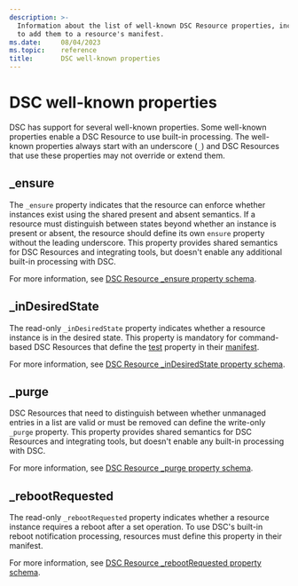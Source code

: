 ```yaml
---
description: >-
  Information about the list of well-known DSC Resource properties, including their purpose and how
  to add them to a resource's manifest.
ms.date:     08/04/2023
ms.topic:    reference
title:       DSC well-known properties
---
```


# DSC well-known properties

DSC has support for several well-known properties. Some well-known properties enable a DSC Resource
to use built-in processing. The well-known properties always start with an underscore (`_`) and DSC
Resources that use these properties may not override or extend them.

## _ensure

The `_ensure` property indicates that the resource can enforce whether instances exist using the
shared present and absent semantics. If a resource must distinguish between states beyond whether
an instance is present or absent, the resource should define its own `ensure` property without the
leading underscore. This property provides shared semantics for DSC Resources and integrating
tools, but doesn't enable any additional built-in processing with DSC.

For more information, see [DSC Resource _ensure property schema][01].

## _inDesiredState

The read-only `_inDesiredState` property indicates whether a resource instance is in the desired
state. This property is mandatory for command-based DSC Resources that define the [test][02]
property in their [manifest][03].

For more information, see [DSC Resource _inDesiredState property schema][04].

## _purge

DSC Resources that need to distinguish between whether unmanaged entries in a list are valid or
must be removed can define the write-only `_purge` property. This property provides shared
semantics for DSC Resources and integrating tools, but doesn't enable any built-in processing with
DSC.

For more information, see [DSC Resource _purge property schema][05].

## _rebootRequested

The read-only `_rebootRequested` property indicates whether a resource instance requires a reboot
after a set operation. To use DSC's built-in reboot notification processing, resources must define
this property in their manifest.

For more information, see [DSC Resource _rebootRequested property schema][06].

[01]: ensure.md
[02]: ../manifest/test.md
[03]: ../manifest/root.md
[04]: inDesiredState.md
[05]: purge.md
[06]: rebootRequested.md
